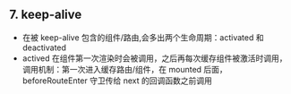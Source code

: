 ## 7. keep-alive

* 在被 keep-alive 包含的组件/路由,会多出两个生命周期：activated 和 deactivated
* actived 在组件第一次渲染时会被调用，之后再每次缓存组件被激活时调用，调用机制：第一次进入缓存路由/组件，在 mounted 后面，beforeRouteEnter 守卫传给 next 的回调函数之前调用
